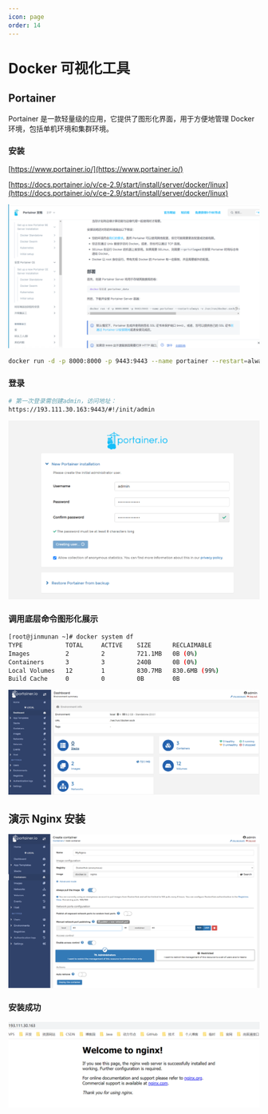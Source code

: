 ```yaml
---
icon: page
order: 14
---
```

# Docker 可视化工具

## Portainer

Portainer 是一款轻量级的应用，它提供了图形化界面，用于方便地管理 Docker 环境，包括单机环境和集群环境。

### 安装

[https://www.portainer.io/](https://www.portainer.io/)

[https://docs.portainer.io/v/ce-2.9/start/install/server/docker/linux](https://docs.portainer.io/v/ce-2.9/start/install/server/docker/linux)

![image-20230416201327287](./assets/image-20230416201327287.png)

```sh
docker run -d -p 8000:8000 -p 9443:9443 --name portainer --restart=always -v /var/run/docker.sock:/var/run/docker.sock -v portainer_data:/data portainer/portainer-ce:latest
```

### 登录

```sh
# 第一次登录需创建admin，访问地址：
https://193.111.30.163:9443/#!/init/admin
```

![image-20230416201334658](./assets/image-20230416201334658.png)

### 调用底层命令图形化展示

```sh
[root@jinmunan ~]# docker system df
TYPE            TOTAL     ACTIVE    SIZE      RECLAIMABLE
Images          2         2         721.1MB   0B (0%)
Containers      3         3         240B      0B (0%)
Local Volumes   12        1         830.7MB   830.6MB (99%)
Build Cache     0         0         0B        0B
```

![image-20230416201340484](./assets/image-20230416201340484.png)

## 演示 Nginx 安装

![image-20230416201345861](./assets/image-20230416201345861.png)

### 安装成功

![image-20230416201350218](./assets/image-20230416201350218.png)
